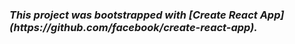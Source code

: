 <h3><em>This project was bootstrapped with [Create React App](https://github.com/facebook/create-react-app).</em></h3>

